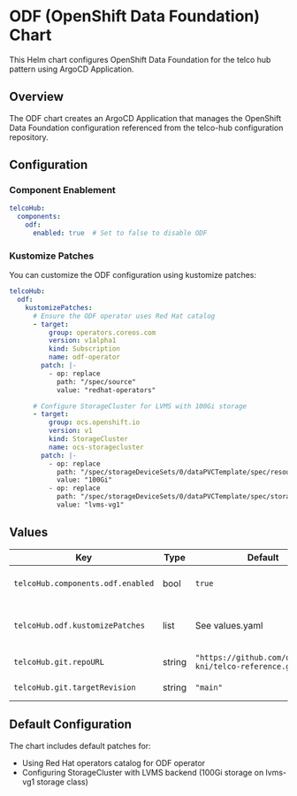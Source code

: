 # ODF (OpenShift Data Foundation) Chart

This Helm chart configures OpenShift Data Foundation for the telco hub pattern using ArgoCD Application.

## Overview

The ODF chart creates an ArgoCD Application that manages the OpenShift Data Foundation configuration referenced from the telco-hub configuration repository.

## Configuration

### Component Enablement

```yaml
telcoHub:
  components:
    odf:
      enabled: true  # Set to false to disable ODF
```

### Kustomize Patches

You can customize the ODF configuration using kustomize patches:

```yaml
telcoHub:
  odf:
    kustomizePatches:
      # Ensure the ODF operator uses Red Hat catalog
      - target:
          group: operators.coreos.com
          version: v1alpha1
          kind: Subscription
          name: odf-operator
        patch: |-
          - op: replace
            path: "/spec/source"
            value: "redhat-operators"

      # Configure StorageCluster for LVMS with 100Gi storage
      - target:
          group: ocs.openshift.io
          version: v1
          kind: StorageCluster
          name: ocs-storagecluster
        patch: |-
          - op: replace
            path: "/spec/storageDeviceSets/0/dataPVCTemplate/spec/resources/requests/storage"
            value: "100Gi"
          - op: replace
            path: "/spec/storageDeviceSets/0/dataPVCTemplate/spec/storageClassName"
            value: "lvms-vg1"
```

## Values

| Key                               | Type   | Default                                                  | Description                             |
|-----------------------------------|--------|----------------------------------------------------------|-----------------------------------------|
| `telcoHub.components.odf.enabled` | bool   | `true`                                                   | Enable/disable ODF component            |
| `telcoHub.odf.kustomizePatches`   | list   | See values.yaml                                          | Kustomize patches for ODF configuration |
| `telcoHub.git.repoURL`            | string | `"https://github.com/openshift-kni/telco-reference.git"` | Git repository URL                      |
| `telcoHub.git.targetRevision`     | string | `"main"`                                                 | Git target revision                     |

## Default Configuration

The chart includes default patches for:

- Using Red Hat operators catalog for ODF operator
- Configuring StorageCluster with LVMS backend (100Gi storage on lvms-vg1 storage class)
